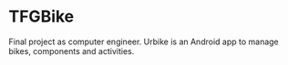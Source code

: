 # TFGBike
Final project as computer engineer. Urbike is an Android app to manage bikes, components and activities.
